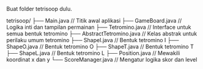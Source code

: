 Buat folder tetrisoop dulu.

tetrisoop/
├── Main.java              // Titik awal aplikasi
├── GameBoard.java         // Logika inti dan tampilan permainan
├── Tetromino.java         // Interface untuk semua bentuk tetromino
├── AbstractTetromino.java // Kelas abstrak untuk perilaku umum tetromino
├── ShapeI.java            // Bentuk tetromino I
├── ShapeO.java            // Bentuk tetromino O
├── ShapeT.java            // Bentuk tetromino T
├── ShapeL.java            // Bentuk tetromino L
├── Position.java          // Mewakili koordinat x dan y
└── ScoreManager.java      // Mengatur logika skor dan level
